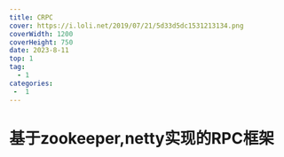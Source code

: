 ```yaml
---
title: CRPC
cover: https://i.loli.net/2019/07/21/5d33d5dc1531213134.png
coverWidth: 1200
coverHeight: 750
date: 2023-8-11
top: 1
tag:
  -	1
categories: 
 -	1
---
```

# 基于zookeeper,netty实现的RPC框架
